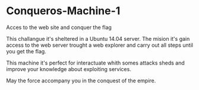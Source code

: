 # Conqueros-Machine-1
Acces to the web site and conquer the flag

This challangue it's sheltered in a Ubuntu 14.04 server.
The mision it's gain access to the web server trought a web explorer and carry out all steps until you get the flag.

This machine it's perfect for interactuate whith somes attacks sheds and improve your knowledge about exploiting services.


May the force accompany you in the conquest of the empire.


